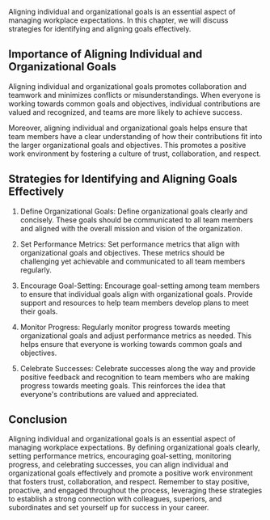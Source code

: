 
Aligning individual and organizational goals is an essential aspect of managing workplace expectations. In this chapter, we will discuss strategies for identifying and aligning goals effectively.

Importance of Aligning Individual and Organizational Goals
----------------------------------------------------------

Aligning individual and organizational goals promotes collaboration and teamwork and minimizes conflicts or misunderstandings. When everyone is working towards common goals and objectives, individual contributions are valued and recognized, and teams are more likely to achieve success.

Moreover, aligning individual and organizational goals helps ensure that team members have a clear understanding of how their contributions fit into the larger organizational goals and objectives. This promotes a positive work environment by fostering a culture of trust, collaboration, and respect.

Strategies for Identifying and Aligning Goals Effectively
---------------------------------------------------------

1. Define Organizational Goals: Define organizational goals clearly and concisely. These goals should be communicated to all team members and aligned with the overall mission and vision of the organization.

2. Set Performance Metrics: Set performance metrics that align with organizational goals and objectives. These metrics should be challenging yet achievable and communicated to all team members regularly.

3. Encourage Goal-Setting: Encourage goal-setting among team members to ensure that individual goals align with organizational goals. Provide support and resources to help team members develop plans to meet their goals.

4. Monitor Progress: Regularly monitor progress towards meeting organizational goals and adjust performance metrics as needed. This helps ensure that everyone is working towards common goals and objectives.

5. Celebrate Successes: Celebrate successes along the way and provide positive feedback and recognition to team members who are making progress towards meeting goals. This reinforces the idea that everyone's contributions are valued and appreciated.

Conclusion
----------

Aligning individual and organizational goals is an essential aspect of managing workplace expectations. By defining organizational goals clearly, setting performance metrics, encouraging goal-setting, monitoring progress, and celebrating successes, you can align individual and organizational goals effectively and promote a positive work environment that fosters trust, collaboration, and respect. Remember to stay positive, proactive, and engaged throughout the process, leveraging these strategies to establish a strong connection with colleagues, superiors, and subordinates and set yourself up for success in your career.
